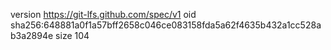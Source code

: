 version https://git-lfs.github.com/spec/v1
oid sha256:648881a0f1a57bff2658c046ce083158fda5a62f4635b432a1cc528ab3a2894e
size 104
